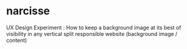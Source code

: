 narcisse
========

UX Design Experiment : How to keep a background image at its best of visibility in any vertical split responsible website (background image / content)
